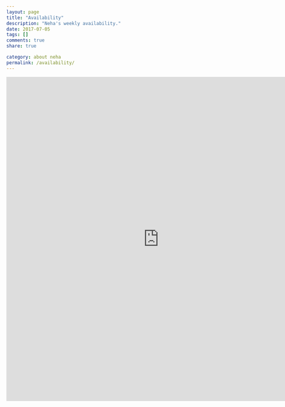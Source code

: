 ```yaml
---
layout: page
title: "Availability"
description: "Neha's weekly availability."
date: 2017-07-05
tags: []
comments: true
share: true

category: about neha
permalink: /availability/
---
```


<iframe src="https://calendar.google.com/calendar/embed?title=Neha%27s%20Availability&amp;showTitle=0&amp;showPrint=0&amp;showCalendars=0&amp;mode=WEEK&amp;height=900&amp;wkst=7&amp;bgcolor=%23FFFFFF&amp;src=nkulkarni248%40gmail.com&amp;color=%230F4B38&amp;src=euat7p0vml5ljvevivi0n2mkps%40group.calendar.google.com&amp;color=%23AB8B00&amp;ctz=America%2FNew_York" style="border-width:0" width="800" height="850" frameborder="0" scrolling="no"></iframe>